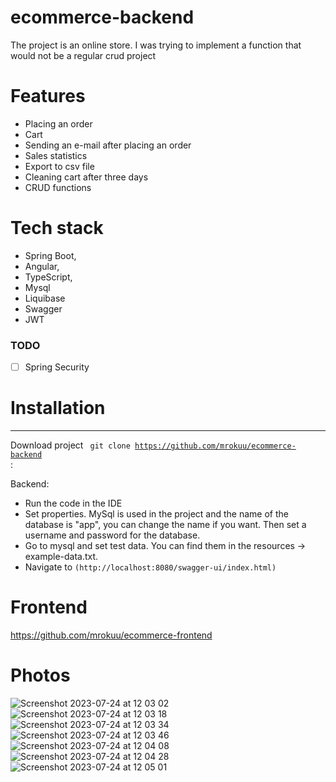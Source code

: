 # ecommerce-backend


The project is an online store. I was trying to implement a function that would not be a regular crud project

#  Features

* Placing an order
* Cart
* Sending an e-mail after placing an order
* Sales statistics
* Export to csv file
* Cleaning cart after three days
* CRUD functions


#  Tech stack

* Spring Boot,
* Angular,
* TypeScript,
* Mysql
* Liquibase
* Swagger
* JWT


### TODO

- [ ] Spring Security



#  Installation

_____
Download project <code> git clone https://github.com/mrokuu/ecommerce-backend </code>:

Backend:
* Run the code in the IDE
* Set properties. MySql is used in the project and the name of the database is "app", you can change the name if you want. Then set a username and password for the database.
* Go to mysql and set test data. You can find them in the resources -> example-data.txt.
* Navigate to `(http://localhost:8080/swagger-ui/index.html)`




#  Frontend

https://github.com/mrokuu/ecommerce-frontend

#  Photos

![Screenshot 2023-07-24 at 12 03 02](https://github.com/mrokuu/ecommerce-backend/assets/107129687/4b9c1ff0-89cb-494d-9e01-9f07674deb57)
![Screenshot 2023-07-24 at 12 03 18](https://github.com/mrokuu/ecommerce-backend/assets/107129687/2bb2f9d6-0cf9-40e4-aec7-d9128982e796)
![Screenshot 2023-07-24 at 12 03 34](https://github.com/mrokuu/ecommerce-backend/assets/107129687/368a9901-1ab1-40b0-b835-f6edc7916da9)
![Screenshot 2023-07-24 at 12 03 46](https://github.com/mrokuu/ecommerce-backend/assets/107129687/a1378722-0639-4417-aa47-2549634405a2)
![Screenshot 2023-07-24 at 12 04 08](https://github.com/mrokuu/ecommerce-backend/assets/107129687/8d233572-0d92-4f4b-8832-6d52945c1fae)
![Screenshot 2023-07-24 at 12 04 28](https://github.com/mrokuu/ecommerce-backend/assets/107129687/67d17d92-61f8-4b73-bfc9-a4e6f755ce32)
![Screenshot 2023-07-24 at 12 05 01](https://github.com/mrokuu/ecommerce-backend/assets/107129687/7cc66773-4a1e-4f7a-aa20-5eefc78f7ddd)





